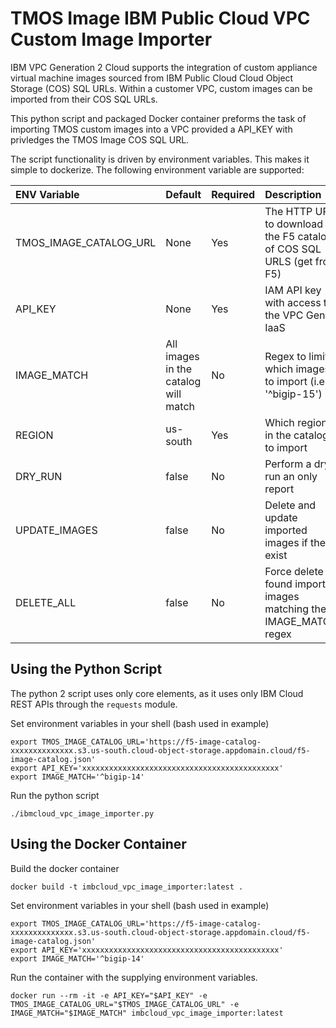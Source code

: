 # TMOS Image IBM Public Cloud VPC Custom Image Importer

IBM VPC Generation 2 Cloud supports the integration of custom appliance virtual machine images sourced from IBM Public Cloud Cloud Object Storage (COS) SQL URLs. Within a customer VPC, custom images can be imported from their COS SQL URLs.

This python script and packaged Docker container preforms the task of importing TMOS custom images into a VPC provided a API_KEY with privledges the TMOS Image COS SQL URL.

The script functionality is driven by environment variables. This makes it simple to dockerize. The following environment variable are supported:

| ENV Variable | Default | Required | Description |
| :---------- | :------- | :-------- | :----------- |
| TMOS_IMAGE_CATALOG_URL | None | Yes | The HTTP URL to download the F5 catalog of COS SQL URLS (get from F5) |
| API_KEY | None | Yes | IAM API key with access to the VPC Gen2 IaaS |
| IMAGE_MATCH | All images in the catalog will match | No | Regex to limit which images to import (i.e. '^bigip-15') |
| REGION | us-south | Yes | Which regions in the catalog to import |
| DRY_RUN | false | No | Perform a dry run an only report |
| UPDATE_IMAGES | false | No | Delete and update imported images if they exist |
| DELETE_ALL | false | No | Force delete all found imported images matching the IMAGE_MATCH regex |

## Using the Python Script ##

The python 2 script uses only core elements, as it uses only IBM Cloud REST APIs through the `requests` module.

Set environment variables in your shell (bash used in example)

```
export TMOS_IMAGE_CATALOG_URL='https://f5-image-catalog-xxxxxxxxxxxxxx.s3.us-south.cloud-object-storage.appdomain.cloud/f5-image-catalog.json'
export API_KEY='xxxxxxxxxxxxxxxxxxxxxxxxxxxxxxxxxxxxxxxxxxxx'
export IMAGE_MATCH='^bigip-14'
```

Run the python script

`
./ibmcloud_vpc_image_importer.py
`

## Using the Docker Container ##

Build the docker container

`
docker build -t imbcloud_vpc_image_importer:latest .
`

Set environment variables in your shell (bash used in example)

```
export TMOS_IMAGE_CATALOG_URL='https://f5-image-catalog-xxxxxxxxxxxxxx.s3.us-south.cloud-object-storage.appdomain.cloud/f5-image-catalog.json'
export API_KEY='xxxxxxxxxxxxxxxxxxxxxxxxxxxxxxxxxxxxxxxxxxxx'
export IMAGE_MATCH='^bigip-14'
```

Run the container with the supplying environment variables.

```
docker run --rm -it -e API_KEY="$API_KEY" -e TMOS_IMAGE_CATALOG_URL="$TMOS_IMAGE_CATALOG_URL" -e IMAGE_MATCH="$IMAGE_MATCH" imbcloud_vpc_image_importer:latest
```
